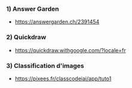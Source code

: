 ### 1) Answer Garden

* https://answergarden.ch/2391454

### 2) Quickdraw

* https://quickdraw.withgoogle.com/?locale=fr

### 3) Classification d'images

* https://pixees.fr/classcodeiai/app/tuto1
